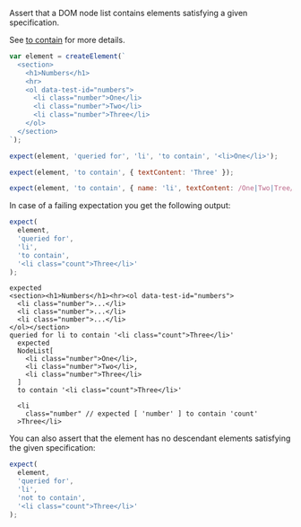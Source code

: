 Assert that a DOM node list contains elements satisfying a given specification.

See [to contain](../../DOMElement/to-contain/) for more details.

```js
var element = createElement(`
  <section>
    <h1>Numbers</h1>
    <hr>
    <ol data-test-id="numbers">
      <li class="number">One</li>
      <li class="number">Two</li>
      <li class="number">Three</li>
    </ol>
  </section>
`);

expect(element, 'queried for', 'li', 'to contain', '<li>One</li>');

expect(element, 'to contain', { textContent: 'Three' });

expect(element, 'to contain', { name: 'li', textContent: /One|Two|Tree/ });
```

In case of a failing expectation you get the following output:

```js
expect(
  element,
  'queried for',
  'li',
  'to contain',
  '<li class="count">Three</li>'
);
```

```output
expected
<section><h1>Numbers</h1><hr><ol data-test-id="numbers">
  <li class="number">...</li>
  <li class="number">...</li>
  <li class="number">...</li>
</ol></section>
queried for li to contain '<li class="count">Three</li>'
  expected
  NodeList[
    <li class="number">One</li>,
    <li class="number">Two</li>,
    <li class="number">Three</li>
  ]
  to contain '<li class="count">Three</li>'

  <li
    class="number" // expected [ 'number' ] to contain 'count'
  >Three</li>
```

You can also assert that the element has no descendant elements satisfying the
given specification:

```js
expect(
  element,
  'queried for',
  'li',
  'not to contain',
  '<li class="count">Three</li>'
);
```
